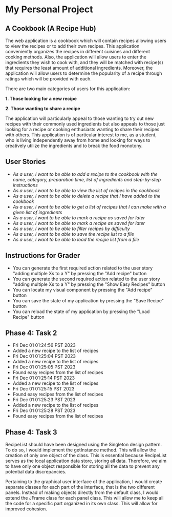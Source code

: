 # My Personal Project

## A Cookbook (A Recipe Hub)

The web application is a cookbook which will contain recipes allowing users 
to view the recipes or to add their own recipes. This application conveniently 
organizes the recipes in different cuisines and different cooking methods. 
Also, the application will allow users to enter the ingredients they wish 
to cook with, and they will be matched  with recipe(s) that requires the 
least amount of additional ingredients. Moreover, the application will 
allow users to determine the popularity of a recipe through ratings 
which will be provided with each. 

There are two main categories of users for this application:

**1. Those looking for a new recipe**

**2. Those wanting to share a recipe**

The application will particularly appeal to those wanting to try out new recipes with their commonly used ingredients but also appeals
to those just looking for a recipe or cooking enthusiasts wanting to share their 
recipes with others. This application is of particular interest to me, as a student,
who is living independently away from home and looking for ways to creatively 
utilize the ingredients and to break the food monotony. 


## User Stories

- *As a user, I want to be able to add a recipe to the cookbook with the name, 
 category, preparation time, list of ingredients and 
step-by-step instructions*
- *As a user, I want to be able to view the list of recipes in the cookbook*
- *As a user, I want to be able to delete a recipe that I have added to the cookbook*
- *As a user, I want to be able to get a list of recipes that I can make with a given list of ingredients*
- *As a user, I want to be able to mark a recipe as saved for later*
- *As a user, I want to be able to mark a recipe as saved for later*
- *As a user, I want to be able to filter recipes by difficulty*
- *As a user, I want to be able to save the recipe list to a file*
- *As a user, I want to be able to load the recipe list from a file*

## Instructions for Grader

- You can generate the first required action related to the user story "adding multiple Xs to a Y" by pressing the "Add recipe" button 
- You can generate the second required action related to the user story "adding multiple Xs to a Y" by pressing the "Show Easy Recipes" button
- You can locate my visual component by pressing the "Add recipe" button
- You can save the state of my application by pressing the "Save Recipe" button 
- You can reload the state of my application by pressing the "Load Recipe" button 

## Phase 4: Task 2

- Fri Dec 01 01:24:56 PST 2023
- Added a new recipe to the list of recipes
- Fri Dec 01 01:25:04 PST 2023
- Added a new recipe to the list of recipes
- Fri Dec 01 01:25:05 PST 2023
- Found easy recipes from the list of recipes
- Fri Dec 01 01:25:14 PST 2023
- Added a new recipe to the list of recipes
- Fri Dec 01 01:25:15 PST 2023
- Found easy recipes from the list of recipes
- Fri Dec 01 01:25:23 PST 2023
- Added a new recipe to the list of recipes
- Fri Dec 01 01:25:28 PST 2023
- Found easy recipes from the list of recipes


## Phase 4: Task 3

RecipeList should have been designed using the Singleton design pattern. 
To do so, I would implement the getInstance method. This will allow the creation of
only one object of the class. This is essential because RecipeList serves as the local
application data store, storing all data. Therefore, we aim to have only one object responsible
for storing all the data to prevent any potential data discrepancies.

Pertaining to the graphical user interface of the application, I 
would create separate classes for each part of the interface, that
is the two different panels. Instead of making objects directly from
the default class, I would extend the JFrame class for each panel class.
This will allow me to keep all the code for a specific part organized in 
its own class. This will allow for improved cohesion.

